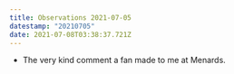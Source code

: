 ```yaml
---
title: Observations 2021-07-05
datestamp: "20210705"
date: 2021-07-08T03:38:37.721Z
---
```

- The very kind comment a fan made to me at Menards.
